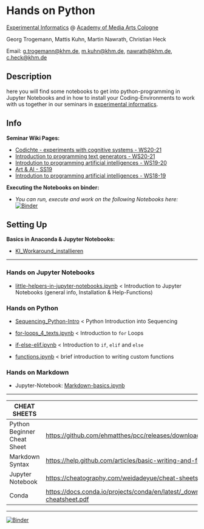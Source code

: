 # Hands on Python

[Experimental Informatics](https://en.khm.de/exMedia_experimentelle_informatik/) @ [Academy of Media Arts Cologne](https://en.khm.de/home/)

Georg Trogemann, Mattis Kuhn, Martin Nawrath, Christian Heck

Email: g.trogemann@khm.de, m.kuhn@khm.de, nawrath@khm.de, c.heck@khm.de

## Description

here you will find some notebooks to get into python-programming in Jupyter Notebooks and in how to install your Coding-Environments to work with us together in our seminars in [experimental informatics](https://www.khm.de/exMedia_experimentelle_informatik/).

## Info 

**Seminar Wiki Pages:**

* [Codichte - experiments with cognitive systems - WS20-21](https://exmediawiki.khm.de/exmediawiki/index.php/Codichte_-_Experimente_mit_kognitiven_Systemen)
* [Introduction to programming text generators - WS20-21](https://exmediawiki.khm.de/exmediawiki/index.php/Einf%C3%BChrung_in_die_Programmierung_von_Textgeneratoren)
* [Introdution to programming artificial intelligences - WS19-20](https://exmediawiki.khm.de/exmediawiki/index.php/AI@exLabIII)
* [Art & AI - SS19](https://exmediawiki.khm.de/exmediawiki/index.php/Kunst_%26_KI)
* [Introdution to programming artificial intelligences - WS18-19](https://exmediawiki.khm.de/exmediawiki/index.php/Einf%C3%BChrung_in_die_Programmierung_k%C3%BCnstlicher_Intelligenzen)

**Executing the Notebooks on binder:**

- *You can run, execute and work on the following Notebooks here:* [![Binder](https://mybinder.org/badge_logo.svg)](https://mybinder.org/v2/gh/experimental-informatics/hands-on-python/HEAD)

## Setting Up

**Basics in Anaconda & Jupyter Notebooks:**

* [KI_Workaround_installieren](https://exmediawiki.khm.de/exmediawiki/index.php/KI_Workaround_installieren#Anaconda_2)

---

### Hands on Jupyter Notebooks

* [little-helpers-in-jupyter-notebooks.ipynb](https://github.com/experimental-informatics/hands-on-python/blob/master/little-helpers-in-jupyter-notebooks.ipynb) < Introduction to Jupyter Notebooks (general info, Installation & Help-Functions)

### Hands on **Python**

* [Sequencing_Python-Intro](https://github.com/experimental-informatics/hands-on-python/blob/master/Sequencing_Python-Intro.ipynb) < Python Introduction into Sequencing

* [for-loops_4_texts.ipynb](https://github.com/experimental-informatics/hands-on-python/blob/master/for-loops_4_texts.ipynb) < Introduction to `for` Loops

* [if-else-elif.ipynb](https://github.com/experimental-informatics/hands-on-python/blob/master/if-elif-else.ipynb) < Introduction to `if`, `elif` and `else`

* [functions.ipynb](https://github.com/experimental-informatics/hands-on-python/blob/master/functions.ipynb) < brief introduction to writing custom functions

### Hands on **Markdown**

* Jupyter-Notebook: [Markdown-basics.ipynb](https://github.com/experimental-informatics/hands-on-python/blob/master/Markdown-basics.ipynb)

---
| CHEAT SHEETS                |                                                              |
| --------------------------- | ------------------------------------------------------------ |
| Python Beginner Cheat Sheet | https://github.com/ehmatthes/pcc/releases/download/v1.0.0/beginners_python_cheat_sheet_pcc_all.pdf |
| Markdown Syntax             | https://help.github.com/articles/basic-writing-and-formatting-syntax/ |
| Jupyter Notebook            | https://cheatography.com/weidadeyue/cheat-sheets/jupyter-notebook/pdf_bw/ |
| Conda                       | https://docs.conda.io/projects/conda/en/latest/_downloads/843d9e0198f2a193a3484886fa28163c/conda-cheatsheet.pdf |
 
---

[![Binder](https://mybinder.org/badge_logo.svg)](https://mybinder.org/v2/gh/experimental-informatics/hands-on-python/HEAD)



